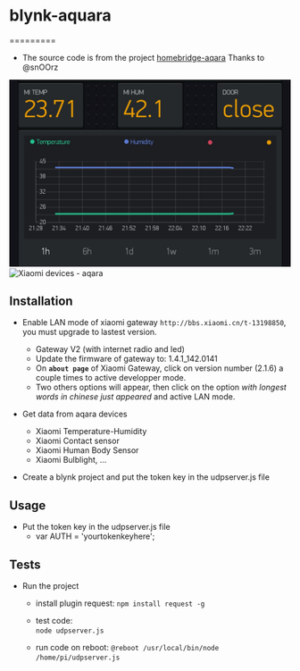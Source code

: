 # blynk-aquara
=========

- The source code is from the project [homebridge-aqara](https://github.com/snOOrz/homebridge-aqara)
  Thanks to @snOOrz

![Blynk project](https://raw.githubusercontent.com/rockmanqh/blynk-aquara/master/blynk-aqara.png)
![Xiaomi devices - aqara](http://xiaomi-mi.com/uploads/CatalogueImage/fgfg%20(1)_13743_1435134515.jpg)

## Installation
- Enable LAN mode of xiaomi gateway ```http://bbs.xiaomi.cn/t-13198850```, you must upgrade to lastest version.
  + Gateway V2 (with internet radio and led)
  + Update the firmware of gateway to: 1.4.1_142.0141
  + On **`about page`** of Xiaomi Gateway, click on version number (2.1.6) a couple times to active developper mode.
  + Two others options will appear, then click on the option *with longest words in chinese just appeared* and active LAN mode.
  
  
- Get data from aqara devices 
  + Xiaomi Temperature-Humidity
  + Xiaomi Contact sensor
  + Xiaomi Human Body Sensor
  + Xiaomi Bulblight, ...
  
- Create a blynk project and put the token key in the udpserver.js file

## Usage                                
- Put the token key in the udpserver.js file
  + var AUTH = 'yourtokenkeyhere';

## Tests
- Run the project
  + install plugin request:
  ```npm install request -g```
 
  + test code:  
    ```node udpserver.js```
 
  + run code on reboot:
    ```@reboot /usr/local/bin/node /home/pi/udpserver.js```
